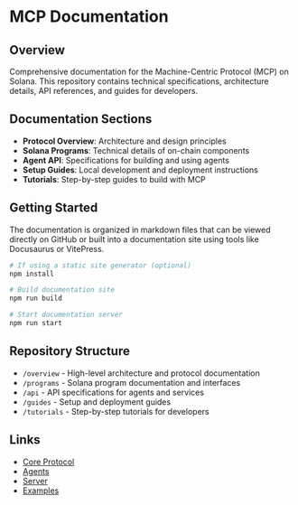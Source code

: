 # MCP Documentation

## Overview
Comprehensive documentation for the Machine-Centric Protocol (MCP) on Solana. This repository contains technical specifications, architecture details, API references, and guides for developers.

## Documentation Sections
- **Protocol Overview**: Architecture and design principles
- **Solana Programs**: Technical details of on-chain components
- **Agent API**: Specifications for building and using agents
- **Setup Guides**: Local development and deployment instructions
- **Tutorials**: Step-by-step guides to build with MCP

## Getting Started
The documentation is organized in markdown files that can be viewed directly on GitHub or built into a documentation site using tools like Docusaurus or VitePress.

```bash
# If using a static site generator (optional)
npm install

# Build documentation site
npm run build

# Start documentation server
npm run start
```

## Repository Structure
- `/overview` - High-level architecture and protocol documentation
- `/programs` - Solana program documentation and interfaces
- `/api` - API specifications for agents and services
- `/guides` - Setup and deployment guides
- `/tutorials` - Step-by-step tutorials for developers

## Links
- [Core Protocol](https://github.com/MyCryptoProtocol/mcp-core)
- [Agents](https://github.com/MyCryptoProtocol/mcp-agents)
- [Server](https://github.com/MyCryptoProtocol/mcp-server)
- [Examples](https://github.com/MyCryptoProtocol/mcp-examples)

